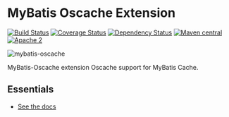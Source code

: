 MyBatis Oscache Extension
=========================

[![Build Status](https://travis-ci.org/mybatis/oscache-cache.svg?branch=master)](https://travis-ci.org/mybatis/oscache-cache)
[![Coverage Status](https://coveralls.io/repos/mybatis/oscache-cache/badge.svg?branch=master&service=github)](https://coveralls.io/github/mybatis/oscache-cache?branch=master)
[![Dependency Status](https://www.versioneye.com/user/projects/5619b482a193340f2f000515/badge.svg?style=flat)](https://www.versioneye.com/user/projects/5619b482a193340f2f000515)
[![Maven central](https://maven-badges.herokuapp.com/maven-central/org.mybatis.caches/mybatis-oscache/badge.svg)](https://maven-badges.herokuapp.com/maven-central/org.mybatis.caches/mybatis-oscache)
[![Apache 2](http://img.shields.io/badge/license-Apache%202-red.svg)](http://www.apache.org/licenses/LICENSE-2.0)

![mybatis-oscache](http://mybatis.github.io/images/mybatis-logo.png)

MyBatis-Oscache extension Oscache support for MyBatis Cache.

Essentials
----------

* [See the docs](http://mybatis.github.io/oscache-cache/)